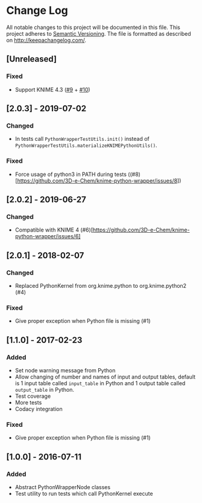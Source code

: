 # Change Log
All notable changes to this project will be documented in this file.
This project adheres to [Semantic Versioning](http://semver.org/).
The file is formatted as described on http://keepachangelog.com/.

## [Unreleased]

### Fixed

* Support KNIME 4.3 ([#9](https://github.com/3D-e-Chem/knime-python-wrapper/pull/9) + [#10](https://github.com/3D-e-Chem/knime-python-wrapper/pull/10))

## [2.0.3] - 2019-07-02

### Changed

- In tests call `PythonWrapperTestUtils.init()` instead of `PythonWrapperTestUtils.materializeKNIMEPythonUtils()`.

### Fixed

- Force usage of python3 in PATH during tests ((#8)[https://github.com/3D-e-Chem/knime-python-wrapper/issues/8])

## [2.0.2] - 2019-06-27

### Changed

- Compatible with KNIME 4 (#6)[https://github.com/3D-e-Chem/knime-python-wrapper/issues/6]

## [2.0.1] - 2018-02-07

### Changed

* Replaced PythonKernel from org.knime.python to org.knime.python2 (#4)

### Fixed

* Give proper exception when Python file is missing (#1)

## [1.1.0] - 2017-02-23

### Added

* Set node warning message from Python
* Allow changing of number and names of input and output tables,
  default is 1 input table called `input_table` in Python
  and 1 output table called `output_table` in Python.
* Test coverage
* More tests
* Codacy integration

### Fixed

* Give proper exception when Python file is missing (#1)

## [1.0.0] - 2016-07-11

### Added

* Abstract PythonWrapperNode classes
* Test utility to run tests which call PythonKernel execute
